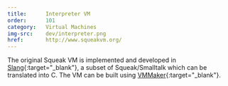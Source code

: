 ```yaml
---
title:      Interpreter VM
order:      101
category:   Virtual Machines
img-src:    dev/interpreter.png
href:       http://www.squeakvm.org/
---
```

The original Squeak VM is implemented and developed in
[Slang]{:target="_blank"}, a subset of Squeak/Smalltalk which can be translated into C.
The VM can be built using [VMMaker]{:target="_blank"}.

[Slang]:    http://wiki.squeak.org/squeak/slang
[VMMaker]:  http://wiki.squeak.org/squeak/vmmaker
